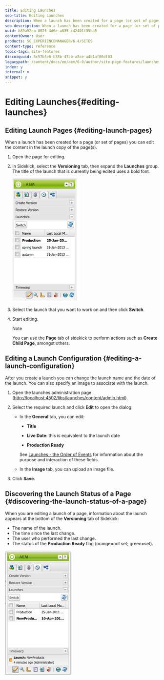 ```yaml
---
title: Editing Launches
seo-title: Editing Launches
description: When a launch has been created for a page (or set of pages) you can edit the content in the launch copy of the page(s).
seo-description: When a launch has been created for a page (or set of pages) you can edit the content in the launch copy of the page(s).
uuid: b89a52ea-8025-4d6e-a035-c42401f35ba5
contentOwner: User
products: SG_EXPERIENCEMANAGER/6.4/SITES
content-type: reference
topic-tags: site-features
discoiquuid: 8c57b3e0-b35b-47cb-a8ce-a4b1af86df03
legacypath: /content/docs/en/aem/6-0/author/site-page-features/launches
index: y
internal: n
snippet: y
---
```


# Editing Launches{#editing-launches}

## Editing Launch Pages {#editing-launch-pages}

When a launch has been created for a page (or set of pages) you can edit the content in the launch copy of the page(s).

1. Open the page for editing.
1. In Sidekick, select the **Versioning** tab, then expand the **Launches** group. The title of the launch that is currently being edited uses a bold font.

   ![](assets/chlimage_1-13.jpeg)

1. Select the launch that you want to work on and then click **Switch**.
1. Start editing.

   >[!NOTE]
   >
   >You can use the **Page** tab of sidekick to perform actions such as **Create Child Page**, amongst others.

## Editing a Launch Configuration {#editing-a-launch-configuration}

After you create a launch you can change the launch name and the date of the launch. You can also specify an image to associate with the launch.

1. Open the launches administration page ([http://localhost:4502/libs/launches/content/admin.html](http://localhost:4502/libs/launches/content/admin.html)).  

1. Select the required launch and click **Edit** to open the dialog:

    * In the **General** tab, you can edit:

        * **Title** 
        
        * **Live Date**: this is equivalent to the launch date  
        
        * **Production Ready**

      See [Launches - the Order of Events](../../../sites/authoring/using/launches.md#launches-the-order-of-events) for information about the purpose and interaction of these fields.
    
    * In the **Image** tab, you can upload an image file.

1. Click **Save**.

## Discovering the Launch Status of a Page {#discovering-the-launch-status-of-a-page}

When you are editing a launch of a page, information about the launch appears at the bottom of the **Versioning** tab of Sidekick:

* The name of the launch.
* The time since the last change.
* The user who performed the last change.
* The status of the **Production Ready** flag (orange=not set; green=set).

![](assets/chlimage_1-186.png)

